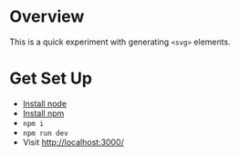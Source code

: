 # Overview

This is a quick experiment with generating `<svg>` elements.

# Get Set Up

- [Install node](https://nodejs.org/en/download/)
- [Install npm](https://www.npmjs.com/get-npm)
- `npm i`
- `npm run dev`
- Visit [http://localhost:3000/](http://localhost:3000/)
